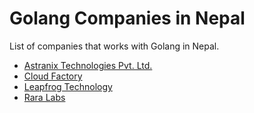 # Golang Companies in Nepal

List of companies that works with Golang in Nepal.

- [Astranix Technologies Pvt. Ltd.](https://astranix.com/)
- [Cloud Factory](https://www.cloudfactory.com/)
- [Leapfrog Technology](https://www.lftechnology.com/)
- [Rara Labs](https://raralabs.com/)
